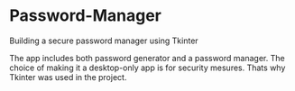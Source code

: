 # Password-Manager
Building  a secure password manager using Tkinter

The app includes both password generator and a password manager.
The choice of making it a desktop-only app is for security mesures. Thats why Tkinter was used in the project.

